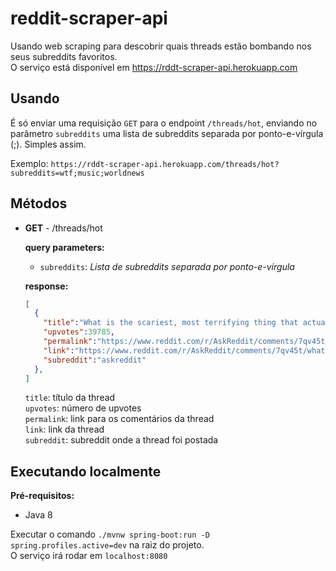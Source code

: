# reddit-scraper-api
Usando web scraping para descobrir quais threads estão bombando nos seus subreddits favoritos.  
O serviço está disponível em https://rddt-scraper-api.herokuapp.com
## Usando

É só enviar uma requisição ```GET``` para o endpoint ```/threads/hot```, enviando no parâmetro ```subreddits``` uma lista de subreddits separada por ponto-e-vírgula (;). Simples assim.

Exemplo: ```https://rddt-scraper-api.herokuapp.com/threads/hot?subreddits=wtf;music;worldnews```
 
## Métodos
- **GET** - /threads/hot

    **query parameters:**
    - ```subreddits```: *Lista de subreddits separada por ponto-e-vírgula* 

    **response:**
    ```json
    [
      {  
        "title":"What is the scariest, most terrifying thing that actually exists?",
        "upvotes":39785,
        "permalink":"https://www.reddit.com/r/AskReddit/comments/7qv45t/what_is_the_scariest_most_terrifying_thing_that/",
        "link":"https://www.reddit.com/r/AskReddit/comments/7qv45t/what_is_the_scariest_most_terrifying_thing_that/",
        "subreddit":"askreddit"
      },
    ]
    ```
    
    ```title```: título da thread  
    ```upvotes```: número de upvotes  
    ```permalink```: link para os comentários da thread  
    ```link```: link da thread  
    ```subreddit```: subreddit onde a thread foi postada  
    
## Executando localmente
**Pré-requisitos:**
- Java 8

Executar o comando ```./mvnw spring-boot:run -D spring.profiles.active=dev``` na raiz do projeto.  
O serviço irá rodar em ```localhost:8080```
